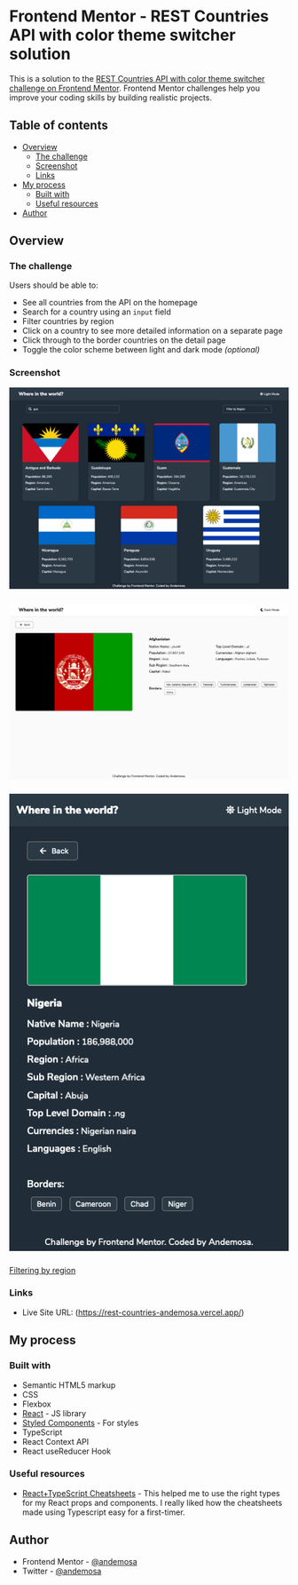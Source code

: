 # Frontend Mentor - REST Countries API with color theme switcher solution

This is a solution to the [REST Countries API with color theme switcher challenge on Frontend Mentor](https://www.frontendmentor.io/challenges/rest-countries-api-with-color-theme-switcher-5cacc469fec04111f7b848ca). Frontend Mentor challenges help you improve your coding skills by building realistic projects. 

## Table of contents

- [Overview](#overview)
  - [The challenge](#the-challenge)
  - [Screenshot](#screenshot)
  - [Links](#links)
- [My process](#my-process)
  - [Built with](#built-with)
  - [Useful resources](#useful-resources)
- [Author](#author)

## Overview

### The challenge

Users should be able to:

- See all countries from the API on the homepage
- Search for a country using an `input` field
- Filter countries by region
- Click on a country to see more detailed information on a separate page
- Click through to the border countries on the detail page
- Toggle the color scheme between light and dark mode *(optional)*

### Screenshot

![Searching for a country](./screenshots/search.png)
###
![A screenshot showing the details of a country](./screenshots/details.png)
###
![Mobile view](./screenshots/mobile.png)
###
[Filtering by region](./screenshots/region.png)

### Links

- Live Site URL: (https://rest-countries-andemosa.vercel.app/)

## My process

### Built with

- Semantic HTML5 markup
- CSS
- Flexbox
- [React](https://reactjs.org/) - JS library
- [Styled Components](https://styled-components.com/) - For styles
- TypeScript
- React Context API
- React useReducer Hook

### Useful resources

- [React+TypeScript Cheatsheets](https://github.com/typescript-cheatsheets/react) - This helped me to use the right types for my React props and components. I really liked how the cheatsheets made using Typescript easy for a first-timer.

## Author

- Frontend Mentor - [@andemosa](https://www.frontendmentor.io/profile/andemosa)
- Twitter - [@andemosa](https://www.twitter.com/andemosa)